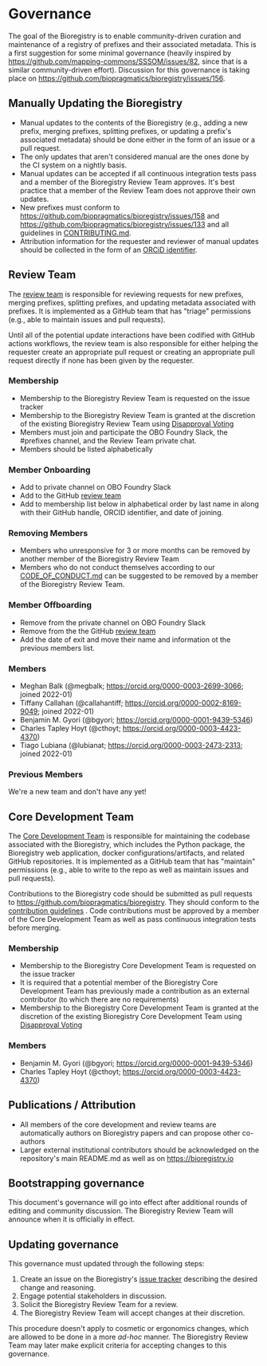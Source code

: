 # Governance

The goal of the Bioregistry is to enable community-driven curation and
maintenance of a registry of prefixes and their associated metadata. This is a
first suggestion for some minimal governance (heavily inspired
by https://github.com/mapping-commons/SSSOM/issues/82, since that is a similar
community-driven effort). Discussion for this governance is taking place
on https://github.com/biopragmatics/bioregistry/issues/156.

## Manually Updating the Bioregistry

- Manual updates to the contents of the Bioregistry (e.g., adding a new prefix,
  merging prefixes, splitting prefixes, or updating a prefix's associated
  metadata) should be done either in the form of an issue or a pull request.
- The only updates that aren't considered manual are the ones done by the CI
  system on a nightly basis.
- Manual updates can be accepted if all continuous integration tests pass and a
  member of the Bioregistry Review Team approves. It's best practice that a
  member of the Review Team does not approve their own updates.
- New prefixes must conform to
  https://github.com/biopragmatics/bioregistry/issues/158 and 
  https://github.com/biopragmatics/bioregistry/issues/133 and all guidelines in
  [CONTRIBUTING.md](CONTRIBUTING.md).
- Attribution information for the requester and reviewer of manual updates
  should be collected in the form of an [ORCiD identifier](https://orcid.org).

## Review Team

The [review team](https://github.com/orgs/biopragmatics/teams/bioregistry-reviewers)
is responsible for reviewing requests for new prefixes, merging prefixes,
splitting prefixes, and updating metadata associated with prefixes. It is
implemented as a GitHub team that has "triage" permissions (e.g., able to
maintain issues and pull requests).

Until all of the potential update interactions have been codified with GitHub
actions workflows, the review team is also responsible for either helping the
requester create an appropriate pull request or creating an appropriate pull
request directly if none has been given by the requester.

### Membership

- Membership to the Bioregistry Review Team is requested on the issue tracker
- Membership to the Bioregistry Review Team is granted at the discretion of the
  existing Bioregistry Review Team
  using [Disapproval Voting](https://en.wikipedia.org/wiki/Disapproval_voting)
- Members must join and participate the OBO Foundry Slack, the #prefixes
  channel, and the Review Team private chat.
- Members should be listed alphabetically

### Member Onboarding

- Add to private channel on OBO Foundry Slack
- Add to the
  GitHub [review team](https://github.com/orgs/biopragmatics/teams/bioregistry-reviewers)
- Add to membership list below in alphabetical order by last name in along with
  their GitHub handle, ORCID identifier, and date of joining.

### Removing Members

- Members who unresponsive for 3 or more months can be removed
  by another member of the Bioregistry Review Team
- Members who do not conduct themselves according to
  our [CODE_OF_CONDUCT.md](.github/CODE_OF_CONDUCT.md) can be suggested to be
  removed by a member of the Bioregistry Review Team.

### Member Offboarding

- Remove from the private channel on OBO Foundry Slack
- Remove from the the
  GitHub [review team](https://github.com/orgs/biopragmatics/teams/bioregistry-reviewers)
- Add the date of exit and move their name and information ot the previous
  members list.

### Members

- Meghan Balk (@megbalk; https://orcid.org/0000-0003-2699-3066; joined 2022-01)
- Tiffany Callahan (@callahantiff; https://orcid.org/0000-0002-8169-9049; joined
  2022-01)
- Benjamin M. Gyori (@bgyori; https://orcid.org/0000-0001-9439-5346)
- Charles Tapley Hoyt (@cthoyt; https://orcid.org/0000-0003-4423-4370)
- Tiago Lubiana (@lubianat; https://orcid.org/0000-0003-2473-2313; joined
  2022-01)

### Previous Members

We're a new team and don't have any yet!

## Core Development Team

The [Core Development Team](https://github.com/orgs/biopragmatics/teams/bioregistry-core-development)
is responsible for maintaining the codebase associated with the Bioregistry,
which includes the Python package, the Bioregistry web application, docker
configurations/artifacts, and related GitHub repositories. It is implemented as
a GitHub team that has "maintain" permissions (e.g., able to write to the repo
as well as maintain issues and pull requests).

Contributions to the Bioregistry code should be submitted as pull requests
to https://github.com/biopragmatics/bioregistry. They should conform to
the [contribution guidelines](https://github.com/biopragmatics/bioregistry/blob/main/CONTRIBUTING.md)
. Code contributions must be approved by a member of the Core Development Team
as well as pass continuous integration tests before merging.

### Membership

- Membership to the Bioregistry Core Development Team is requested on the issue
  tracker
- It is required that a potential member of the Bioregistry Core Development
  Team has previously made a contribution as an external contributor (to which
  there are no requirements)
- Membership to the Bioregistry Core Development Team is granted at the
  discretion of the existing Bioregistry Core Development Team
  using [Disapproval Voting](https://en.wikipedia.org/wiki/Disapproval_voting)

### Members

- Benjamin M. Gyori (@bgyori; https://orcid.org/0000-0001-9439-5346)
- Charles Tapley Hoyt (@cthoyt; https://orcid.org/0000-0003-4423-4370)

## Publications / Attribution

- All members of the core development and review teams are automatically authors
  on Bioregistry papers and can propose other co-authors
- Larger external institutional contributors should be acknowledged on the
  repository's main README.md as well as on https://bioregistry.io

## Bootstrapping governance

This document's governance will go into effect after additional rounds of
editing and community discussion. The Bioregistry Review Team will announce when
it is officially in effect.

## Updating governance

This governance must updated through the following steps:

1. Create an issue on the
   Bioregistry's [issue tracker](https://github.com/biopragmatics/bioregistry/issues)
   describing the desired change and reasoning.
2. Engage potential stakeholders in discussion.
3. Solicit the Bioregistry Review Team for a review.
4. The Bioregistry Review Team will accept changes at their discretion.

This procedure doesn't apply to cosmetic or ergonomics changes, which are
allowed to be done in a more *ad-hoc* manner. The Bioregistry Review Team may
later make explicit criteria for accepting changes to this governance.
